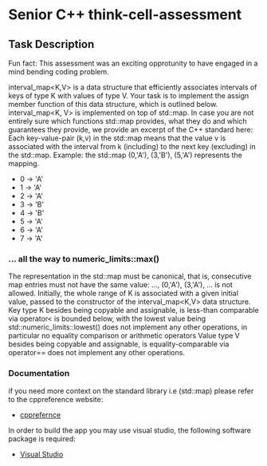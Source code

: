 # Senior C++ think-cell-assessment

## Task Description

Fun fact: This assessment was an exciting opprotunity to have engaged in a mind bending coding problem.

interval_map<K,V> is a data structure that efficiently associates intervals of keys of type K with values of type V. Your task is to implement the assign member function of this data structure, which is outlined below.
interval_map<K, V> is implemented on top of std::map. In case you are not entirely sure which functions std::map provides, what they do and which guarantees they provide, we provide an excerpt of the C++ standard here:
Each key-value-pair (k,v) in the std::map means that the value v is associated with the interval from k (including) to the next key (excluding) in the std::map.
Example: the std::map (0,'A'), (3,'B'), (5,'A') represents the mapping.  

- 0 -> 'A'
- 1 -> 'A'
- 2 -> 'A'
- 3 -> 'B'
- 4 -> 'B'
- 5 -> 'A'
- 6 -> 'A'
- 7 -> 'A'

### ... all the way to numeric_limits<int>::max()

The representation in the std::map must be canonical, that is, consecutive map entries must not have the same value: ..., (0,'A'), (3,'A'), ... is not allowed. Initially, the whole range of K is associated with a given initial value, passed to the constructor of the interval_map<K,V> data structure.
Key type K
besides being copyable and assignable, is less-than comparable via operator<
is bounded below, with the lowest value being std::numeric_limits<K>::lowest()
does not implement any other operations, in particular no equality comparison or arithmetic operators
Value type V
besides being copyable and assignable, is equality-comparable via operator==
does not implement any other operations.

### Documentation

if you need more context on the standard library i.e (std::map) please refer to the cppreference website:

- [cpprefernce](https://en.cppreference.com/w/cpp/container/map/)

In order to build the app you may use visual studio, the following software package is required:

- [Visual Studio](https://visualstudio.microsoft.com/)
